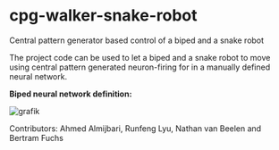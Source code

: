 # cpg-walker-snake-robot
Central pattern generator based control of a biped and a snake robot

The project code can be used to let a biped and a snake robot to move using central pattern generated neuron-firing for in a manually defined neural network.

**Biped neural network definition:**

![grafik](https://user-images.githubusercontent.com/33239037/166723405-357641e2-6a44-4d71-9d64-3bffcefd205f.png)

Contributors: Ahmed Almijbari, Runfeng Lyu, Nathan van Beelen and Bertram Fuchs

